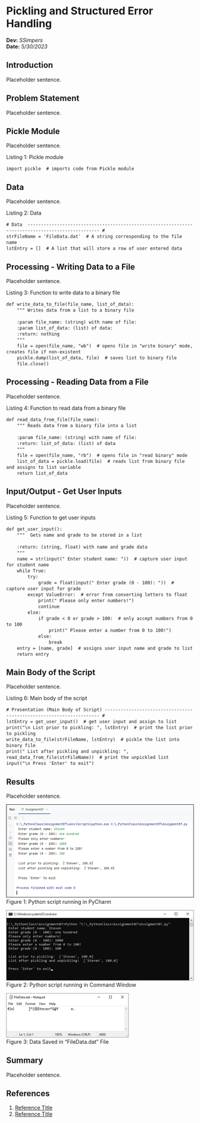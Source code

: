 # Pickling and Structured Error Handling
**Dev:** *SSimpers*  
**Date:** *5/30/2023*

## Introduction
Placeholder sentence.

## Problem Statement
Placeholder sentence.

## Pickle Module
Placeholder sentence.

Listing 1: Pickle module
```
import pickle  # imports code from Pickle module
```


## Data
Placeholder sentence.

Listing 2: Data
```
# Data  ------------------------------------------------------------------------------------------------- #
strFileName = 'FileData.dat'  # A string corresponding to the file name
lstEntry = []  # A list that will store a row of user entered data
```

## Processing - Writing Data to a File
Placeholder sentence.

Listing 3: Function to write data to a binary file
```
def write_data_to_file(file_name, list_of_data):
    """ Writes data from a list to a binary file

    :param file_name: (string) with name of file:
    :param list_of_data: (list) of data:
    :return: nothing
    """
    file = open(file_name, "wb")  # opens file in "write binary" mode, creates file if non-existent
    pickle.dump(list_of_data, file)  # saves list to binary file
    file.close()
```

## Processing - Reading Data from a File
Placeholder sentence.

Listing 4: Function to read data from a binary file
```
def read_data_from_file(file_name):
    """ Reads data from a binary file into a list

    :param file_name: (string) with name of file:
    :return: list_of_data: (list) of data
    """
    file = open(file_name, "rb")  # opens file in "read binary" mode
    list_of_data = pickle.load(file)  # reads list from binary file and assigns to list variable
    return list_of_data
```

## Input/Output - Get User Inputs
Placeholder sentence.

Listing 5: Function to get user inputs
```
def get_user_input():
    """  Gets name and grade to be stored in a list

    :return: (string, float) with name and grade data
    """
    name = str(input(" Enter student name: "))  # capture user input for student name
    while True:
        try:
            grade = float(input(" Enter grade (0 - 100): "))  # capture user input for grade
        except ValueError:  # error from converting letters to float
            print(" Please only enter numbers!")
            continue
        else:
            if grade < 0 or grade > 100:  # only accept numbers from 0 to 100
                print(" Please enter a number from 0 to 100!")
            else:
                break
    entry = [name, grade]  # assigns user input name and grade to list
    return entry
```

## Main Body of the Script
Placeholder sentence.

Listing 6: Main body of the script
```
# Presentation (Main Body of Script) -------------------------------------------------------------------- #
lstEntry = get_user_input()  # get user input and assign to list
print("\n List prior to pickling: ", lstEntry)  # print the list prior to pickling
write_data_to_file(strFileName, lstEntry)  # pickle the list into binary file
print(" List after pickling and unpickling: ", read_data_from_file(strFileName))  # print the unpickled list
input("\n Press 'Enter' to exit")
```

## Results
Placeholder sentence.

![Figure 1](/docs/Figure1.png "Figure 1")  
Figure 1: Python script running in PyCharm

![Figure 2](/docs/Figure2.png "Figure 2")  
Figure 2: Python script running in Command Window

![Figure 3](/docs/Figure3.png "Figure 3")  
Figure 3: Data Saved in “FileData.dat” File

## Summary
Placeholder sentence.

## References
1. [Reference Title](https://www.google.com "Reference Title")  
2. [Reference Title](https://www.google.com "Reference Title")  

